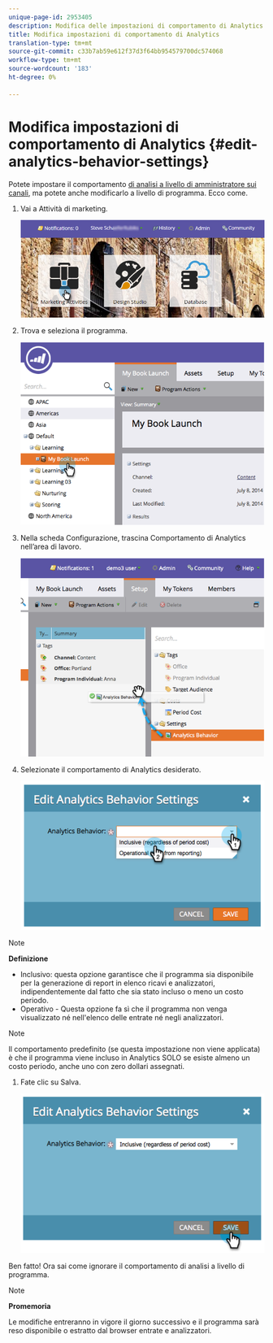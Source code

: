 ```yaml
---
unique-page-id: 2953405
description: Modifica delle impostazioni di comportamento di Analytics - Documenti Marketo - Documentazione del prodotto
title: Modifica impostazioni di comportamento di Analytics
translation-type: tm+mt
source-git-commit: c33b7ab59e612f37d3f64bb954579700dc574068
workflow-type: tm+mt
source-wordcount: '183'
ht-degree: 0%

---
```



# Modifica impostazioni di comportamento di Analytics {#edit-analytics-behavior-settings}

Potete impostare il comportamento [di analisi a livello di amministratore sui canali](../../../../product-docs/reporting/revenue-cycle-analytics/program-analytics/make-a-program-without-a-period-cost-available-in-revenue-explorer-and-analyzers.md), ma potete anche modificarlo a livello di programma. Ecco come.

1. Vai a Attività di marketing.

   ![](assets/login-marketing-activities-2.png)

1. Trova e seleziona il programma.

   ![](assets/image2014-9-24-11-3a40-3a57.png)

1. Nella scheda Configurazione, trascina Comportamento di Analytics nell’area di lavoro.

   ![](assets/image2014-9-24-11-3a41-3a2.png)

1. Selezionate il comportamento di Analytics desiderato.

   ![](assets/image2014-9-24-11-3a42-3a0.png)

>[!NOTE]
>
>**Definizione**
>
>* Inclusivo: questa opzione garantisce che il programma sia disponibile per la generazione di report in elenco ricavi e analizzatori, indipendentemente dal fatto che sia stato incluso o meno un costo periodo.
>* Operativo - Questa opzione fa sì che il programma non venga visualizzato né nell&#39;elenco delle entrate né negli analizzatori.

>



>[!NOTE]
>
>Il comportamento predefinito (se questa impostazione non viene applicata) è che il programma viene incluso in Analytics SOLO se esiste almeno un costo periodo, anche uno con zero dollari assegnati.

1. Fate clic su Salva.

   ![](assets/image2014-9-24-11-3a42-3a6.png)

Ben fatto! Ora sai come ignorare il comportamento di analisi a livello di programma.

>[!NOTE]
>
>**Promemoria**
>
>Le modifiche entreranno in vigore il giorno successivo e il programma sarà reso disponibile o estratto dal browser entrate e analizzatori.

